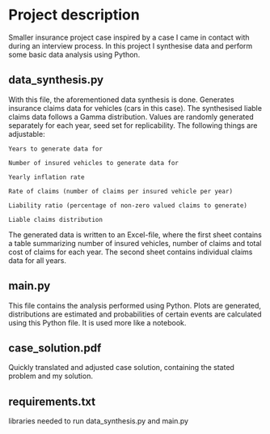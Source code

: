 # Project description

Smaller insurance project case inspired by a case I came in contact with during an interview process. In this project I synthesise data and perform some basic data analysis using Python. 


## data_synthesis.py

With this file, the aforementioned data synthesis is done. Generates insurance claims data for vehicles (cars in this case). The synthesised liable claims data follows a Gamma distribution. Values are randomly generated separately for each year, seed set for replicability. The following things are adjustable:

    Years to generate data for
    
    Number of insured vehicles to generate data for
    
    Yearly inflation rate
    
    Rate of claims (number of claims per insured vehicle per year)
    
    Liability ratio (percentage of non-zero valued claims to generate)
    
    Liable claims distribution

The generated data is written to an Excel-file, where the first sheet contains a table summarizing number of insured vehicles, number of claims and total cost of claims for each year. The second sheet contains individual claims data for all years.

## main.py 

This file contains the analysis performed using Python. Plots are generated, distributions are estimated and probabilities of certain events are calculated using this Python file. It is used more like a notebook.

## case_solution.pdf

Quickly translated and adjusted case solution, containing the stated problem and my solution.

## requirements.txt

libraries needed to run data_synthesis.py and main.py


